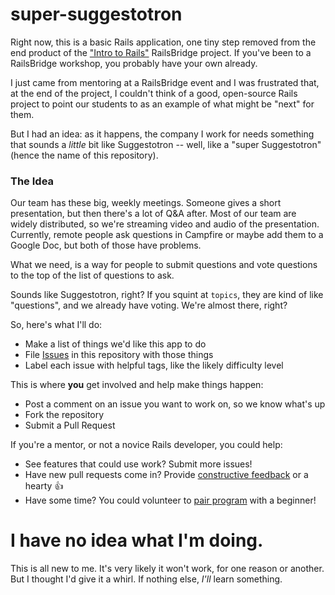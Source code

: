 super-suggestotron
==================

Right now, this is a basic Rails application, one tiny step removed from the end product of the ["Intro to Rails"](http://docs.railsbridge.org/intro-to-rails/) RailsBridge project. If you've been to a RailsBridge workshop, you probably have your own already.

I just came from mentoring at a RailsBridge event and I was frustrated that, at the end of the project, I couldn't think of a good, open-source Rails project to point our students to as an example of what might be "next" for them.

But I had an idea: as it happens, the company I work for needs something that sounds a _little_ bit like Suggestotron -- well, like a "super Suggestotron" (hence the name of this repository).

### The Idea

Our team has these big, weekly meetings. Someone gives a short presentation, but then there's a lot of Q&A after. Most of our team are widely distributed, so we're streaming video and audio of the presentation. Currently, remote people ask questions in Campfire or maybe add them to a Google Doc, but both of those have problems.

What we need, is a way for people to submit questions and vote questions to the top of the list of questions to ask.

Sounds like Suggestotron, right? If you squint at `topics`, they are kind of like "questions", and we already have voting. We're almost there, right?

So, here's what I'll do:

* Make a list of things we'd like this app to do
* File [Issues](issues) in this repository with those things
* Label each issue with helpful tags, like the likely difficulty level

This is where **you** get involved and help make things happen:

* Post a comment on an issue you want to work on, so we know what's up
* Fork the repository
* Submit a Pull Request

If you're a mentor, or not a novice Rails developer, you could help:

* See features that could use work? Submit more issues!
* Have new pull requests come in? Provide [constructive feedback](http://exercism.io/help/nitpick) or a hearty :+1:
* Have some time? You could volunteer to [pair program](http://www.pairprogramwith.me) with a beginner!

# I have no idea what I'm doing.

This is all new to me. It's very likely it won't work, for one reason or another. But I thought I'd give it a whirl. If nothing else, _I'll_ learn something.

